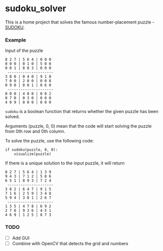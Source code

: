 # sudoku_solver
This is a home project that solves the famous number-placement puzzle - [SUDOKU](https://en.wikipedia.org/wiki/Sudoku).


### Example
Input of the puzzle
```
8 2 7 | 5 6 4 | 0 0 0 
0 0 0 | 0 1 0 | 5 0 0 
0 0 1 | 8 0 3 | 0 0 0 
 ---------------------
3 0 0 | 0 4 0 | 9 1 0 
7 0 0 | 2 0 0 | 0 0 8 
0 9 0 | 0 0 1 | 0 6 0 
 ---------------------
0 0 0 | 4 0 0 | 0 0 2 
0 7 0 | 0 3 0 | 0 0 0 
4 0 9 | 0 0 0 | 0 0 0 
```

`sudoku` is a boolean function that returns whether the given puzzle has been solved.

Arguments (puzzle, 0, 0) mean that the code will start solving the puzzle from 0th row and 0th column.

To solve the puzzle, use the following code:
```
if sudoku(puzzle, 0, 0):
    visualize(puzzle)
```

If there is a unique solution to the input puzzle,
it will return 
```
8 2 7 | 5 6 4 | 1 3 9 
9 4 3 | 7 1 2 | 5 8 6 
6 5 1 | 8 9 3 | 7 2 4 
 ---------------------
3 8 2 | 6 4 7 | 9 1 5 
7 1 6 | 2 5 9 | 3 4 8 
5 9 4 | 3 8 1 | 2 6 7 
 ---------------------
1 3 5 | 4 7 8 | 6 9 2 
2 7 8 | 9 3 6 | 4 5 1 
4 6 9 | 1 2 5 | 8 7 3 
```


### TODO
- [ ] Add GUI
- [ ] Combine with OpenCV that detects the grid and numbers